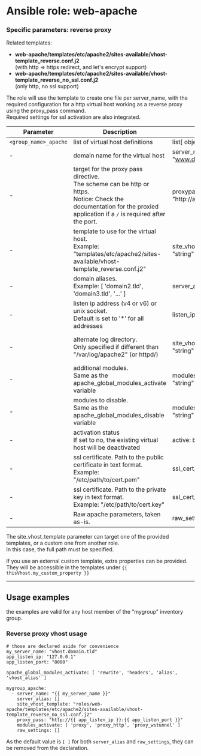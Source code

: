 # Ansible role: web-apache


### Specific parameters: reverse proxy

Related templates:  
* **web-apache/templates/etc/apache2/sites-available/vhost-template_reverse.conf.j2**  
  (with http => https redirect, and let's encrypt support)
* **web-apache/templates/etc/apache2/sites-available/vhost-template_reverse_no_ssl.conf.j2**  
  (only http, no ssl support)

The role will use the template to create one file per server_name,  with the required configuration for a http virtual host working as a reverse proxy using the proxy_pass command.  
Required settings for ssl activation are also integrated.


| Parameter | Description | Type | Default value |
| --------- | ----------- | ---- | ------------- |
| `<group_name>_apache` | list of virtual host definitions | list[ object ] | [ ] |
| - | domain name for the virtual host | server_name: "www.domain.tld" | mandatory |
| - | target for the proxy pass directive.<br />The scheme can be http or https.<br />Notice: Check the documentation for the proxied application if a `/` is required after the port. | proxypass_target: "http://app_listen_ip:port" | mandatory |
| - | template to use for the virtual host.<br />Example: "templates/etc/apache2/sites-available/vhost-template_reverse.conf.j2" | site_vhost_template: "string" | mandatory |
| - | domain aliases.<br />Example: [ 'domain2.tld', 'domain3.tld', '...' ] | server_alias: [ string ] | [ ] |
| - | listen ip address (v4 or v6) or unix socket.<br />Default is set to '*' for all addresses | listen_ip: "string" | "*" |
| - | alternate log directory.<br />Only specified if different than "/var/log/apache2" (or httpd/) | site_vhost_log_dir: "string" | "/var/log/apache2" (debian) or "/var/log/httpd" (rhel) |
| - | additional modules.<br />Same as the apache_global_modules_activate variable | modules_activate: [ "string" ] | [ ] |
| - | modules to disable.<br />Same as the apache_global_modules_disable variable | modules_disable: [ "string" ] | [ ] |
| - | activation status<br />If set to no, the existing virtual host will be deactivated | active: boolean | yes |
| - | ssl certificate. Path to the public certificate in text format.<br />Example: "/etc/path/to/cert.pem" | ssl_cert_pem: "string" | "" |
| - | ssl certificate. Path to the private key in text format.<br />Example: "/etc/path/to/cert.key" | ssl_cert_key: "string" | "" |
| - | Raw apache parameters, taken as-is. | raw_settings: [ "string" ] | [ ] |

The site_vhost_template parameter can target one of the provided templates, or a custom one from another role.  
In this case, the full path must be specified.  

If you use an external custom template, extra properties can be provided. They will be accessible in the templates under `{{ thisVhost.my_custom_property }}`


---
## Usage examples

the examples are valid for any host member of the "mygroup" inventory group.  


### Reverse proxy vhost usage


```
# those are declared aside for convenience
my_server_name: "vhost.domain.tld"
app_listen_ip: "127.0.0.1"
app_listen_port: "8080"

apache_global_modules_activate: [ 'rewrite', 'headers', 'alias', 'vhost_alias' ]

mygroup_apache:
  - server_name: "{{ my_server_name }}"
    server_alias: []
    site_vhost_template: "roles/web-apache/templates/etc/apache2/sites-available/vhost-template_reverse_no_ssl.conf.j2"
    proxy_pass: "http://{{ app_listen_ip }}:{{ app_listen_port }}"
    modules_activate: [ 'proxy', 'proxy_http', 'proxy_wstunnel' ]
    raw_settings: []

```

As the default value is `[ ]` for both `server_alias` and `raw_settings`, they can be removed from the declaration.

